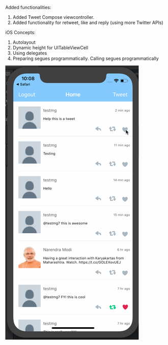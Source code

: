 Added functionalities:
1. Added Tweet Compose viewcontroller. 
2. Added functionality for retweet, like and reply (using more Twitter APIs)

iOS Concepts:
1. Autolayout 
2. Dynamic height for UITableViewCell
3. Using delegates
4. Preparing segues programmatically. Calling segues programmatically






<img src="https://github.com/mgorkani/codepath-twitter-project/raw/master/twitterClonish.gif">
